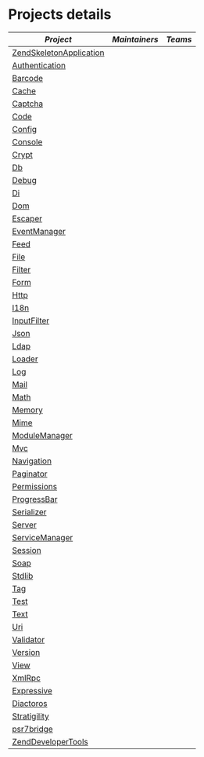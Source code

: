# Projects details

| *Project*       | *Maintainers*  | *Teams* |
| --------------- | -------------- | ------- |
[ZendSkeletonApplication](https://github.com/zendframework/ZendSkeletonApplication) | | |
[Authentication](https://github.com/zendframework/zend-authentication) | | |
[Barcode](https://github.com/zendframework/zend-barcode) | | |
[Cache](https://github.com/zendframework/zend-cache) | | |
[Captcha](https://github.com/zendframework/zend-captcha) | | |
[Code](https://github.com/zendframework/zend-code) | | |
[Config](https://github.com/zendframework/zend-config) | |
[Console](https://github.com/zendframework/zend-console) | |
[Crypt](https://github.com/zendframework/zend-crypt) | | |
[Db](https://github.com/zendframework/zend-db) | | |
[Debug](https://github.com/zendframework/zend-debug) | | |
[Di](https://github.com/zendframework/zend-di) | | |
[Dom](https://github.com/zendframework/zend-dom) | | |
[Escaper](https://github.com/zendframework/zend-escaper) | | |
[EventManager](https://github.com/zendframework/zend-eventmanager) | | |
[Feed](https://github.com/zendframework/zend-feed) | | |
[File](https://github.com/zendframework/zend-file) | | |
[Filter](https://github.com/zendframework/zend-filter) | |
[Form](https://github.com/zendframework/zend-form) | | |
[Http](https://github.com/zendframework/zend-http) | | |
[I18n](https://github.com/zendframework/zend-I18n) | | |
[InputFilter](https://github.com/zendframework/zend-inputfilter) | | |
[Json](https://github.com/zendframework/zend-json) | | |
[Ldap](https://github.com/zendframework/zend-ldap) | | |
[Loader](https://github.com/zendframework/zend-loader) | | |
[Log](https://github.com/zendframework/zend-log) | | |
[Mail](https://github.com/zendframework/zend-mail) | | |
[Math](https://github.com/zendframework/zend-match) | | |
[Memory](https://github.com/zendframework/zend-memory) | | |
[Mime](https://github.com/zendframework/zend-mime) | | |
[ModuleManager](https://github.com/zendframework/zend-modulemanager) | | |
[Mvc](https://github.com/zendframework/zend-mvc) | | |
[Navigation](https://github.com/zendframework/zend-navigator) | | |
[Paginator](https://github.com/zendframework/zend-paginator) | | |
[Permissions](https://github.com/zendframework/zend-permissions) | | |
[ProgressBar](https://github.com/zendframework/zend-progressbar) | | |
[Serializer](https://github.com/zendframework/zend-serializer) | | |
[Server](https://github.com/zendframework/zend-server) | | |
[ServiceManager](https://github.com/zendframework/zend-servicemanager) | | |
[Session](https://github.com/zendframework/zend-session) | | |
[Soap](https://github.com/zendframework/zend-soap) | | |
[Stdlib](https://github.com/zendframework/zend-stdlib) | | |
[Tag](https://github.com/zendframework/zend-tag) | | |
[Test](https://github.com/zendframework/zend-test) | | |
[Text](https://github.com/zendframework/zend-text) | | |
[Uri](https://github.com/zendframework/zend-uri) | | |
[Validator](https://github.com/zendframework/zend-validator) | | |
[Version](https://github.com/zendframework/zend-version) | | |
[View](https://github.com/zendframework/zend-view) | | |
[XmlRpc](https://github.com/zendframework/zend-xmlrpc) | | |
[Expressive](https://github.com/zendframework/zend-expressive) | | |
[Diactoros](https://github.com/zendframework/zend-diactoros) | | |
[Stratigility](https://github.com/zendframework/zend-stratigility) | | |
[psr7bridge](https://github.com/zendframework/zend-psr7bridge) | | |
[ZendDeveloperTools](https://github.com/zendframework/ZendDeveloperTools) | | |
